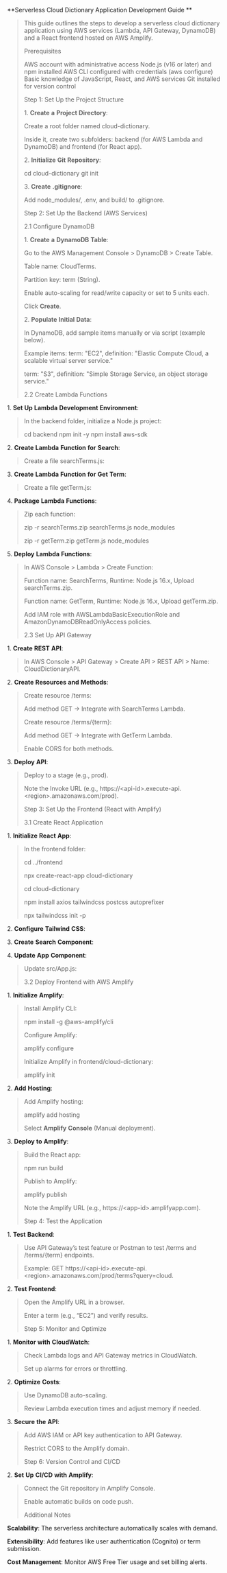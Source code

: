 **Serverless Cloud Dictionary Application Development Guide
**
> This guide outlines the steps to develop a serverless cloud dictionary
> application using AWS services (Lambda, API Gateway, DynamoDB) and a React frontend hosted on AWS Amplify.
>
> Prerequisites
>
> AWS account with administrative access
> Node.js (v16 or later) and npm installed
>AWS CLI configured with credentials (aws configure)
> Basic knowledge of JavaScript, React, and AWS services
>Git installed for version control
>
> Step 1: Set Up the Project Structure
>
> 1\. **Create** **a** **Project** **Directory**:
>
> Create a root folder named cloud-dictionary.
>
> Inside it, create two subfolders: backend (for AWS Lambda and DynamoDB) and frontend (for React app).
>
> 2\. **Initialize** **Git** **Repository**:
>
> cd cloud-dictionary
> git init
>
> 3\. **Create** **.gitignore**:
>
> Add node_modules/, .env, and build/ to .gitignore.
>
> Step 2: Set Up the Backend (AWS Services)
>
> 2.1 Configure DynamoDB
>
> 1\. **Create** **a** **DynamoDB** **Table**:
>
> Go to the AWS Management Console \> DynamoDB \> Create Table.
>
> Table name: CloudTerms.
>
> Partition key: term (String).
>
> Enable auto-scaling for read/write capacity or set to 5 units each.
>
> Click **Create**.
>
> 2\. **Populate** **Initial** **Data**:
>
> In DynamoDB, add sample items manually or via script (example below).
>
> Example items:
>term: "EC2", definition: "Elastic Compute Cloud, a scalable virtual server service."
>
> term: "S3", definition: "Simple Storage Service, an object storage
> service."
>
> 2.2 Create Lambda Functions

1\. **Set** **Up** **Lambda** **Development** **Environment**:

> In the backend folder, initialize a Node.js project:
>
> cd backend
> npm init -y
> npm install aws-sdk

2\. **Create** **Lambda** **Function** **for** **Search**:

> Create a file searchTerms.js:
> 
3\. **Create** **Lambda** **Function** **for** **Get** **Term**:

> Create a file getTerm.js:
>
4\. **Package** **Lambda** **Functions**:

> Zip each function:
>
> zip -r searchTerms.zip searchTerms.js node_modules
>
> zip -r getTerm.zip getTerm.js node_modules

5\. **Deploy** **Lambda** **Functions**:

> In AWS Console \> Lambda \> Create Function:
>
> Function name: SearchTerms, Runtime: Node.js 16.x, Upload searchTerms.zip.
>
> Function name: GetTerm, Runtime: Node.js 16.x, Upload getTerm.zip.
>
> Add IAM role with AWSLambdaBasicExecutionRole and AmazonDynamoDBReadOnlyAccess policies.
>
> 2.3 Set Up API Gateway

1\. **Create** **REST** **API**:

> In AWS Console \> API Gateway \> Create API \> REST API \> Name: CloudDictionaryAPI.

2\. **Create** **Resources** **and** **Methods**:

> Create resource /terms:
>
> Add method GET → Integrate with SearchTerms Lambda.
>
> Create resource /terms/{term}:
>
> Add method GET → Integrate with GetTerm Lambda.
>
> Enable CORS for both methods.

3\. **Deploy** **API**:

> Deploy to a stage (e.g., prod).
>
> Note the Invoke URL (e.g.,
> https://\<api-id\>.execute-api.\<region\>.amazonaws.com/prod).
>
> Step 3: Set Up the Frontend (React with Amplify)
>
> 3.1 Create React Application

1\. **Initialize** **React** **App**:

> In the frontend folder:
>
> cd ../frontend
>
> npx create-react-app cloud-dictionary
>
> cd cloud-dictionary
>
> npm install axios tailwindcss postcss autoprefixer
>
> npx tailwindcss init -p

2\. **Configure** **Tailwind** **CSS**:

3\. **Create** **Search** **Component**:

4\. **Update** **App** **Component**:

> Update src/App.js:
>
> 3.2 Deploy Frontend with AWS Amplify

1\. **Initialize** **Amplify**:

> Install Amplify CLI:
>
> npm install -g @aws-amplify/cli
>
> Configure Amplify:
>
> amplify configure
>
> Initialize Amplify in frontend/cloud-dictionary:
>
> amplify init

2\. **Add** **Hosting**:

> Add Amplify hosting:
>
> amplify add hosting
>
> Select **Amplify** **Console** (Manual deployment).

3\. **Deploy** **to** **Amplify**:

> Build the React app:
>
> npm run build
>
> Publish to Amplify:
>
> amplify publish
>
> Note the Amplify URL (e.g., https://\<app-id\>.amplifyapp.com).
>
> Step 4: Test the Application

1\. **Test** **Backend**:

> Use API Gateway’s test feature or Postman to test /terms and
> /terms/{term} endpoints.
>
> Example: GET
> https://\<api-id\>.execute-api.\<region\>.amazonaws.com/prod/terms?query=cloud.

2\. **Test** **Frontend**:

> Open the Amplify URL in a browser.
>
> Enter a term (e.g., “EC2”) and verify results.
>
> Step 5: Monitor and Optimize

1\. **Monitor** **with** **CloudWatch**:

> Check Lambda logs and API Gateway metrics in CloudWatch.
>
> Set up alarms for errors or throttling.

2\. **Optimize** **Costs**:

> Use DynamoDB auto-scaling.
>
> Review Lambda execution times and adjust memory if needed.

3\. **Secure** **the** **API**:

> Add AWS IAM or API key authentication to API Gateway.
>
> Restrict CORS to the Amplify domain.
>
> Step 6: Version Control and CI/CD

2\. **Set** **Up** **CI/CD** **with** **Amplify**:

> Connect the Git repository in Amplify Console.
>
> Enable automatic builds on code push.
>
> Additional Notes

**Scalability**: The serverless architecture automatically scales with
demand.

**Extensibility**: Add features like user authentication (Cognito) or
term submission.

**Cost** **Management**: Monitor AWS Free Tier usage and set billing
alerts.
